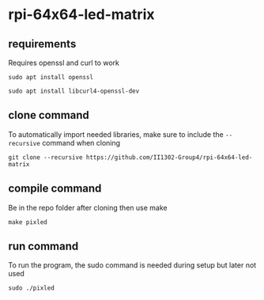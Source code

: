 # rpi-64x64-led-matrix

## requirements
Requires openssl and curl to work
```
sudo apt install openssl

sudo apt install libcurl4-openssl-dev
```

## clone command
To automatically import needed libraries, make sure to include the `--recursive` command when cloning
```
git clone --recursive https://github.com/II1302-Group4/rpi-64x64-led-matrix
```

## compile command
Be in the repo folder after cloning then use make
```
make pixled
```

## run command
To run the program, the sudo command is needed during setup but later not used
```
sudo ./pixled
```
